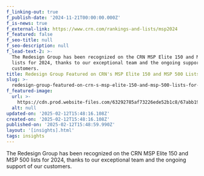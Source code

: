 ```yaml
---
f_linking-out: true
f_publish-date: '2024-11-21T00:00:00.000Z'
f_is-news: true
f_external-link: https://www.crn.com/rankings-and-lists/msp2024
f_featured: false
f_seo-title: null
f_seo-description: null
f_lead-text-2: >-
  The Redesign Group has been recognized on the CRN MSP Elite 150 and MSP 500
  lists for 2024, thanks to our exceptional team and the ongoing support of our
  customers.
title: Redesign Group Featured on CRN's MSP Elite 150 and MSP 500 Lists for 2024
slug: >-
  redesign-group-featured-on-crn-s-msp-elite-150-and-msp-500-lists-for-2024-95477
f_featured-image:
  url: >-
    https://cdn.prod.website-files.com/63292785af73226ede52b1c8/67abb19f113fcc08efdbe5b2_673f7a87f8d43bb2eaa3b404_redesign-crn-msp-elite-500-2024.jpeg
  alt: null
updated-on: '2025-02-12T15:48:16.108Z'
created-on: '2025-02-12T15:48:16.108Z'
published-on: '2025-02-12T15:48:59.990Z'
layout: '[insights].html'
tags: insights
---
```


The Redesign Group has been recognized on the CRN MSP Elite 150 and MSP 500 lists for 2024, thanks to our exceptional team and the ongoing support of our customers.
